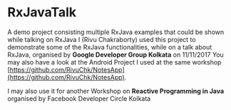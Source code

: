 # RxJavaTalk
A demo project consisting multiple RxJava examples that could be shown while talking on RxJava
I (Rivu Chakraborty) used this project to demonstrate some of the RxJava functionalities, while on a talk about RxJava, organised by **Google Developer Group Kolkata** on 11/11/2017
You may also have a look at the Android Project I used at the same workshop [https://github.com/RivuChk/NotesApp](https://github.com/RivuChk/NotesApp).


I may also use it for another Workshop on **Reactive Programming in Java** organised by Facebook Developer Circle Kolkata

